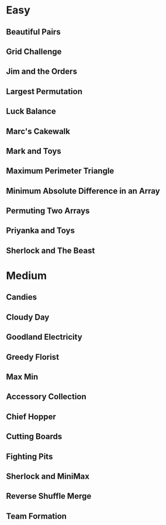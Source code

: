 # Easy

## Beautiful Pairs
## Grid Challenge
## Jim and the Orders
## Largest Permutation
## Luck Balance
## Marc's Cakewalk
## Mark and Toys
## Maximum Perimeter Triangle
## Minimum Absolute Difference in an Array
## Permuting Two Arrays
## Priyanka and Toys
## Sherlock and The Beast
# Medium

## Candies
## Cloudy Day
## Goodland Electricity
## Greedy Florist
## Max Min
## Accessory Collection
## Chief Hopper
## Cutting Boards
## Fighting Pits
## Sherlock and MiniMax
## Reverse Shuffle Merge
## Team Formation